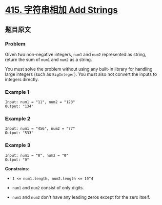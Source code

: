 # [**415. 字符串相加 Add Strings**](https://leetcode.com/problems/add-strings)

## 题目原文

### Problem

Given two non-negative integers, `num1` and `num2` represented as string, return the sum of `num1` and `num2` as a string.

You must solve the problem without using any built-in library for handling large integers (such as `BigInteger`). You must also not convert the inputs to integers directly.

### Example 1

```shell
Input: num1 = "11", num2 = "123"
Output: "134"
```

### Example 2

```shell
Input: num1 = "456", num2 = "77"
Output: "533"
```

### Example 3

```shell
Input: num1 = "0", num2 = "0"
Output: "0"
```

**Constrains**:

- `1 <= num1.length, num2.length <= 10^4`

- `num1` and `num2` consist of only digits.

- `num1` and `num2` don't have any leading zeros except for the zero itself.


